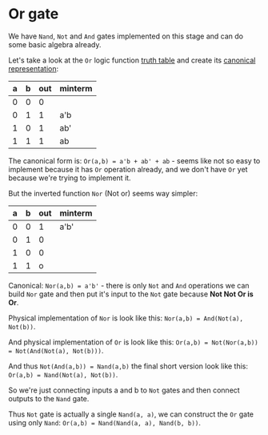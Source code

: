 # Or gate

We have `Nand`, `Not` and `And` gates implemented on this stage and can do some basic algebra already.

Let's take a look at the `Or` logic function [truth table](https://en.wikipedia.org/wiki/Truth_table)
and create its [canonical representation](https://en.wikipedia.org/wiki/Canonical_normal_form):

| a   | b   | out | minterm |
|-----|-----|-----|---------|
| 0   | 0   | 0   |         |
| 0   | 1   | 1   | a'b     |
| 1   | 0   | 1   | ab'     |
| 1   | 1   | 1   | ab      |

The canonical form is: `Or(a,b) = a'b + ab' + ab` - seems like not so easy to implement because it has `Or` operation
already, and we don't have `Or` yet because we're trying to implement it.

But the inverted function `Nor` (Not or) seems way simpler:

| a   | b   | out | minterm |
|-----|-----|-----|---------|
| 0   | 0   | 1   | a'b'    |
| 0   | 1   | 0   |         |
| 1   | 0   | 0   |         |
| 1   | 1   | o   |         |

Canonical: `Nor(a,b) = a'b'` - there is only `Not` and `And` operations we can build `Nor` gate and then put it's input
to the `Not` gate because **Not Not Or is Or**.

Physical implementation of `Nor` is look like this: `Nor(a,b) = And(Not(a), Not(b))`.

And physical implementation of `Or` is look like this: `Or(a,b) = Not(Nor(a,b)) = Not(And(Not(a), Not(b)))`.

And thus `Not(And(a,b)) = Nand(a,b)` the final short version look like this:  `Or(a,b) = Nand(Not(a), Not(b))`.

So we're just connecting inputs a and b to `Not` gates and then connect outputs to the `Nand` gate.

Thus `Not` gate is actually a single `Nand(a, a)`, we can construct the `Or` gate
using only `Nand`: `Or(a,b) = Nand(Nand(a, a), Nand(b, b))`.
